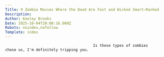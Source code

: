 ```yaml
---
Title: 9 Zombie Movies Where the Dead Are Fast and Wicked Smart—Ranked
Description: 
Author: Keeley Brooks
Date: 2025-10-04T20:00:16.000Z
Robots: noindex,nofollow
Template: index
---
```


                                            Is these types of zombies chase us, I'm definitely tripping you.
                                        